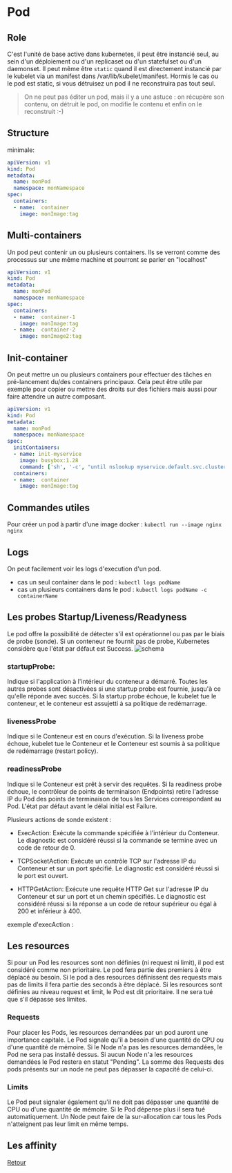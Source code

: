 # Pod
## Role
C'est l'unité de base active dans kubernetes, il peut être instancié seul, au sein d'un déploiement ou d'un replicaset ou d'un statefulset ou d'un daemonset.
Il peut même être `static` quand il est directement instancié par le kubelet via un manifest dans /var/lib/kubelet/manifest.
Hormis le cas ou le pod est static, si vous détruisez un pod il ne reconstruira pas tout seul.
> On ne peut pas éditer un pod, mais il y a une astuce : on récupère son contenu, on détruit le pod, on modifie le contenu et enfin on le reconstruit :-)

## Structure
minimale:
```yaml
apiVersion: v1
kind: Pod
metadata:
  name: monPod
  namespace: monNamespace
spec:
  containers:
  - name:  container
    image: monImage:tag
```

## Multi-containers
Un pod peut contenir un ou plusieurs containers. Ils se verront comme des processus sur une même machine et pourront se parler en "localhost" 
```yaml
apiVersion: v1
kind: Pod
metadata:
  name: monPod
  namespace: monNamespace
spec:
  containers:
  - name:  container-1
    image: monImage:tag
  - name:  container-2
    image: monImage2:tag
```

## Init-container
On peut mettre un ou plusieurs containers pour effectuer des tâches en pré-lancement du/des containers principaux.
Cela peut être utile par exemple pour copier ou mettre des droits sur des fichiers mais aussi pour faire attendre un autre composant.
```yaml
apiVersion: v1
kind: Pod
metadata:
  name: monPod
  namespace: monNamespace
spec:
  initContainers:
  - name: init-myservice
    image: busybox:1.28
    command: ['sh', '-c', "until nslookup myservice.default.svc.cluster.local; do echo en attente de myservice; sleep 2; done"]  
  containers:
  - name:  container
    image: monImage:tag
```
## Commandes utiles
Pour créer un pod à partir d'une image docker : 
`kubectl run --image nginx nginx`

## Logs
On peut facilement voir les logs d'execution d'un pod.
- cas un seul container dans le pod :
`kubectl logs podName`
- cas un plusieurs containers dans le pod :
`kubectl logs podName -c containerName`


## Les probes Startup/Liveness/Readyness
Le pod offre la possibilité de détecter s'il est opérationnel ou pas par le biais de probe (sonde).
Si un conteneur ne fournit pas de probe, Kubernetes considère que l'état par défaut est Success.
![schema](https://obeyler.github.io/Formation-K8S/images/probe.drawio.svg)

### startupProbe:
Indique si l'application à l'intérieur du conteneur a démarré.
Toutes les autres probes sont désactivées si une startup probe est fournie, jusqu'à ce qu'elle réponde avec succès. Si la startup probe échoue, le kubelet tue le conteneur, et le conteneur est assujetti à sa politique de redémarrage.

### livenessProbe
Indique si le Conteneur est en cours d'exécution. 
Si la liveness probe échoue, kubelet tue le Conteneur et le Conteneur est soumis à sa politique de redémarrage (restart policy). 

### readinessProbe 
Indique si le Conteneur est prêt à servir des requêtes. 
Si la readiness probe échoue, le contrôleur de points de terminaison (Endpoints) retire l'adresse IP du Pod des points de terminaison de tous les Services correspondant au Pod. 
L'état par défaut avant le délai initial est Failure.






Plusieurs actions de sonde existent :
- ExecAction: Exécute la commande spécifiée à l'intérieur du Conteneur. Le diagnostic est considéré réussi si la commande se termine avec un code de retour de 0.

- TCPSocketAction: Exécute un contrôle TCP sur l'adresse IP du Conteneur et sur un port spécifié. Le diagnostic est considéré réussi si le port est ouvert.

- HTTPGetAction: Exécute une requête HTTP Get sur l'adresse IP du Conteneur et sur un port et un chemin spécifiés. Le diagnostic est considéré réussi si la réponse a un code de retour supérieur ou égal à 200 et inférieur à 400.

exemple d'execAction :


## Les resources

Si pour un Pod les resources sont non définies (ni request ni limit), il pod est considéré comme non prioritaire. 
Le pod fera partie des premiers à être déplacé au besoin.
Si le pod a des resources définissent des requests mais pas de limits il fera partie des seconds à être déplacé.
Si les resources sont définies au niveau request et limit, le Pod est dit prioritaire. 
Il ne sera tué que s'il dépasse ses limites.


### Requests
Pour placer les Pods, les resources demandées par un pod auront une importance capitale.
Le Pod signale qu'il a besoin d'une quantité de CPU ou d'une quantité de mémoire.
Si le Node n'a pas les resources demandées, le Pod ne sera pas installé dessus. 
Si aucun Node n'a les resources demandées le Pod restera en statut "Pending".
La somme des Requests des pods présents sur un node  ne peut pas dépasser la capacité de celui-ci.
### Limits
Le Pod peut signaler également qu'il ne doit pas dépasser une quantité de CPU ou d'une quantité de mémoire.
Si le Pod dépense plus il sera tué automatiquement. 
Un Node peut faire de la sur-allocation car tous les Pods n'atteignent pas leur limit en même temps.

## Les affinity


[Retour](https://obeyler.github.io/Formation-K8S/)
